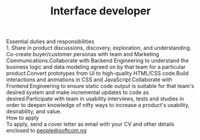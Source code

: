 ---
title:              Interface developer
location:           Lagos
department:         Engineering
subunit:            UI/UX
featured_image:     https://res.cloudinary.com/softcomux/image/upload/v1533751166/sfc/headers/openings-header.jpg
image_description:
body: |-
    #### Essential duties and responsibilities
    ​1. Share in product discussions, discovery, exploration, and understanding.
    1. Co-create buyer/customer personas with team and Marketing Communications.
    2. Collaborate with Backend Engineering to understand the business logic and data modeling agreed on by that team for a particular product.
    3. Convert prototypes from UI to high-quality HTML/CSS code.
    4. Build interactions and animations in CSS and JavaScript.
    5. Collaborate with Frontend Engineering to ensure static code output is suitable for that team's desired system and make incremental updates to code as desired.
    6. Participate with team in usability interviews, tests and studies in order to deepen knowledge of nifty ways to increase a product's usability, desirability, and value.

    #### How to apply
    To apply, send a cover letter as email with your CV and other details enclosed to [people@softcom.ng](//mailto:people@softcom.ng)
---